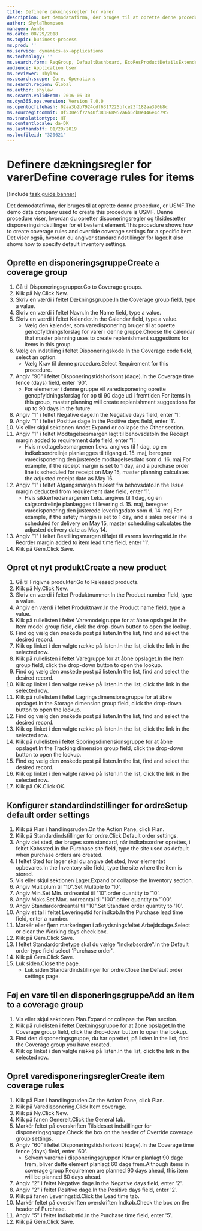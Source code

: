 ```yaml
---
title: Definere dækningsregler for varer
description: Det demodatafirma, der bruges til at oprette denne procedure, er USMF.
author: ShylaThompson
manager: AnnBe
ms.date: 08/29/2018
ms.topic: business-process
ms.prod: ''
ms.service: dynamics-ax-applications
ms.technology: ''
ms.search.form: ReqGroup, DefaultDashboard, EcoResProductDetailsExtended, EcoResProductCreate, InventItemOrderSetup, ReqItemTable
audience: Application User
ms.reviewer: shylaw
ms.search.scope: Core, Operations
ms.search.region: Global
ms.author: shylaw
ms.search.validFrom: 2016-06-30
ms.dyn365.ops.version: Version 7.0.0
ms.openlocfilehash: 02aa3b2b7924cdf6317225bfce23f182aa390b8c
ms.sourcegitcommit: 0f530e5f72a40f383868957a6b5cb0e446e4c795
ms.translationtype: HT
ms.contentlocale: da-DK
ms.lasthandoff: 01/29/2019
ms.locfileid: "320621"
---
```

# <a name="define-coverage-rules-for-items"></a><span data-ttu-id="df429-103">Definere dækningsregler for varer</span><span class="sxs-lookup"><span data-stu-id="df429-103">Define coverage rules for items</span></span>

[!include [task guide banner](../../includes/task-guide-banner.md)]

<span data-ttu-id="df429-104">Det demodatafirma, der bruges til at oprette denne procedure, er USMF.</span><span class="sxs-lookup"><span data-stu-id="df429-104">The demo data company used to create this procedure is USMF.</span></span> <span data-ttu-id="df429-105">Denne procedure viser, hvordan du opretter disponeringsregler og tilsidesætter disponeringsindstillinger for et bestemt element.</span><span class="sxs-lookup"><span data-stu-id="df429-105">This procedure shows how to create coverage rules and override coverage settings for a specific item.</span></span> <span data-ttu-id="df429-106">Det viser også, hvordan du angiver standardindstillinger for lager.</span><span class="sxs-lookup"><span data-stu-id="df429-106">It also shows how to specify default inventory settings.</span></span>


## <a name="create-a-coverage-group"></a><span data-ttu-id="df429-107">Oprette en disponeringsgruppe</span><span class="sxs-lookup"><span data-stu-id="df429-107">Create a coverage group</span></span>
1. <span data-ttu-id="df429-108">Gå til Disponeringsgrupper.</span><span class="sxs-lookup"><span data-stu-id="df429-108">Go to Coverage groups.</span></span>
2. <span data-ttu-id="df429-109">Klik på Ny.</span><span class="sxs-lookup"><span data-stu-id="df429-109">Click New.</span></span>
3. <span data-ttu-id="df429-110">Skriv en værdi i feltet Dækningsgruppe.</span><span class="sxs-lookup"><span data-stu-id="df429-110">In the Coverage group field, type a value.</span></span>
4. <span data-ttu-id="df429-111">Skriv en værdi i feltet Navn.</span><span class="sxs-lookup"><span data-stu-id="df429-111">In the Name field, type a value.</span></span>
5. <span data-ttu-id="df429-112">Skriv en værdi i feltet Kalender.</span><span class="sxs-lookup"><span data-stu-id="df429-112">In the Calendar field, type a value.</span></span>
    * <span data-ttu-id="df429-113">Vælg den kalender, som varedisponering bruger til at oprette genopfyldningsforslag for varer i denne gruppe.</span><span class="sxs-lookup"><span data-stu-id="df429-113">Choose the calendar that master planning uses to create replenishment suggestions for items in this group.</span></span>  
6. <span data-ttu-id="df429-114">Vælg en indstilling i feltet Disponeringskode.</span><span class="sxs-lookup"><span data-stu-id="df429-114">In the Coverage code field, select an option.</span></span>
    * <span data-ttu-id="df429-115">Vælg Krav til denne procedure.</span><span class="sxs-lookup"><span data-stu-id="df429-115">Select Requirement for this procedure.</span></span>  
7. <span data-ttu-id="df429-116">Angiv "90" i feltet Disponeringstidshorisont (dage).</span><span class="sxs-lookup"><span data-stu-id="df429-116">In the Coverage time fence (days) field, enter '90'.</span></span>
    * <span data-ttu-id="df429-117">For elementer i denne gruppe vil varedisponering oprette genopfyldningsforslag for op til 90 dage ud i fremtiden.</span><span class="sxs-lookup"><span data-stu-id="df429-117">For items in this group, master planning will create replenishment suggestions for up to 90 days in the future.</span></span>  
8. <span data-ttu-id="df429-118">Angiv "1" i feltet Negative dage.</span><span class="sxs-lookup"><span data-stu-id="df429-118">In the Negative days field, enter '1'.</span></span>
9. <span data-ttu-id="df429-119">Angiv "1" i feltet Positive dage.</span><span class="sxs-lookup"><span data-stu-id="df429-119">In the Positive days field, enter '1'.</span></span>
10. <span data-ttu-id="df429-120">Vis eller skjul sektionen Andet.</span><span class="sxs-lookup"><span data-stu-id="df429-120">Expand or collapse the Other section.</span></span>
11. <span data-ttu-id="df429-121">Angiv "1" i feltet Modtagelsesmargen lagt til behovsdato</span><span class="sxs-lookup"><span data-stu-id="df429-121">In the Receipt margin added to requirement date field, enter '1'.</span></span>
    * <span data-ttu-id="df429-122">Hvis modtagelsesmargenen f.eks. angives til 1 dag, og en indkøbsordrelinje planlægges til tilgang d. 15. maj, beregner varedisponering den justerede modtagelsesdato som d. 16. maj.</span><span class="sxs-lookup"><span data-stu-id="df429-122">For example, if the receipt margin is set to 1 day, and a purchase order line is scheduled for receipt on May 15, master planning calculates the adjusted receipt date as May 16.</span></span>  
12. <span data-ttu-id="df429-123">Angiv "1" i feltet Afgangsmargen trukket fra behovsdato.</span><span class="sxs-lookup"><span data-stu-id="df429-123">In the Issue margin deducted from requirement date field, enter '1'.</span></span>
    * <span data-ttu-id="df429-124">Hvis sikkerhedsmargenen f.eks. angives til 1 dag, og en salgsordrelinje planlægges til levering d. 15. maj, beregner varedisponering den justerede leveringsdato som d. 14. maj.</span><span class="sxs-lookup"><span data-stu-id="df429-124">For example, if the safety margin is set to 1 day, and a sales order line is scheduled for delivery on May 15, master scheduling calculates the adjusted delivery date as May 14.</span></span>  
13. <span data-ttu-id="df429-125">Angiv "1" i feltet Bestillingsmargen tilføjet til varens leveringstid.</span><span class="sxs-lookup"><span data-stu-id="df429-125">In the Reorder margin added to item lead time field, enter '1'.</span></span>
14. <span data-ttu-id="df429-126">Klik på Gem.</span><span class="sxs-lookup"><span data-stu-id="df429-126">Click Save.</span></span>

## <a name="create-a-new-product"></a><span data-ttu-id="df429-127">Opret et nyt produkt</span><span class="sxs-lookup"><span data-stu-id="df429-127">Create a new product</span></span>
1. <span data-ttu-id="df429-128">Gå til Frigivne produkter.</span><span class="sxs-lookup"><span data-stu-id="df429-128">Go to Released products.</span></span>
2. <span data-ttu-id="df429-129">Klik på Ny.</span><span class="sxs-lookup"><span data-stu-id="df429-129">Click New.</span></span>
3. <span data-ttu-id="df429-130">Skriv en værdi i feltet Produktnummer.</span><span class="sxs-lookup"><span data-stu-id="df429-130">In the Product number field, type a value.</span></span>
4. <span data-ttu-id="df429-131">Angiv en værdi i feltet Produktnavn.</span><span class="sxs-lookup"><span data-stu-id="df429-131">In the Product name field, type a value.</span></span>
5. <span data-ttu-id="df429-132">Klik på rullelisten i feltet Varemodelgruppe for at åbne opslaget.</span><span class="sxs-lookup"><span data-stu-id="df429-132">In the Item model group field, click the drop-down button to open the lookup.</span></span>
6. <span data-ttu-id="df429-133">Find og vælg den ønskede post på listen.</span><span class="sxs-lookup"><span data-stu-id="df429-133">In the list, find and select the desired record.</span></span>
7. <span data-ttu-id="df429-134">Klik op linket i den valgte række på listen.</span><span class="sxs-lookup"><span data-stu-id="df429-134">In the list, click the link in the selected row.</span></span>
8. <span data-ttu-id="df429-135">Klik på rullelisten i feltet Varegruppe for at åbne opslaget.</span><span class="sxs-lookup"><span data-stu-id="df429-135">In the Item group field, click the drop-down button to open the lookup.</span></span>
9. <span data-ttu-id="df429-136">Find og vælg den ønskede post på listen.</span><span class="sxs-lookup"><span data-stu-id="df429-136">In the list, find and select the desired record.</span></span>
10. <span data-ttu-id="df429-137">Klik op linket i den valgte række på listen.</span><span class="sxs-lookup"><span data-stu-id="df429-137">In the list, click the link in the selected row.</span></span>
11. <span data-ttu-id="df429-138">Klik på rullelisten i feltet Lagringsdimensionsgruppe for at åbne opslaget.</span><span class="sxs-lookup"><span data-stu-id="df429-138">In the Storage dimension group field, click the drop-down button to open the lookup.</span></span>
12. <span data-ttu-id="df429-139">Find og vælg den ønskede post på listen.</span><span class="sxs-lookup"><span data-stu-id="df429-139">In the list, find and select the desired record.</span></span>
13. <span data-ttu-id="df429-140">Klik op linket i den valgte række på listen.</span><span class="sxs-lookup"><span data-stu-id="df429-140">In the list, click the link in the selected row.</span></span>
14. <span data-ttu-id="df429-141">Klik på rullelisten i feltet Sporingsdimensionsgruppe for at åbne opslaget.</span><span class="sxs-lookup"><span data-stu-id="df429-141">In the Tracking dimension group field, click the drop-down button to open the lookup.</span></span>
15. <span data-ttu-id="df429-142">Find og vælg den ønskede post på listen.</span><span class="sxs-lookup"><span data-stu-id="df429-142">In the list, find and select the desired record.</span></span>
16. <span data-ttu-id="df429-143">Klik op linket i den valgte række på listen.</span><span class="sxs-lookup"><span data-stu-id="df429-143">In the list, click the link in the selected row.</span></span>
17. <span data-ttu-id="df429-144">Klik på OK.</span><span class="sxs-lookup"><span data-stu-id="df429-144">Click OK.</span></span>

## <a name="setup-default-order-settings"></a><span data-ttu-id="df429-145">Konfigurer standardindstillinger for ordre</span><span class="sxs-lookup"><span data-stu-id="df429-145">Setup default order settings</span></span>
1. <span data-ttu-id="df429-146">Klik på Plan i handlingsruden.</span><span class="sxs-lookup"><span data-stu-id="df429-146">On the Action Pane, click Plan.</span></span>
2. <span data-ttu-id="df429-147">Klik på Standardindstillinger for ordre.</span><span class="sxs-lookup"><span data-stu-id="df429-147">Click Default order settings.</span></span>
3. <span data-ttu-id="df429-148">Angiv det sted, der bruges som standard, når indkøbsordrer oprettes, i feltet Købssted.</span><span class="sxs-lookup"><span data-stu-id="df429-148">In the Purchase site field, type the site used as default when purchase orders are created.</span></span>
4. <span data-ttu-id="df429-149">I feltet Sted for lager skal du angive det sted, hvor elementet opbevares.</span><span class="sxs-lookup"><span data-stu-id="df429-149">In the Inventory site field, type the site where the item is stored.</span></span>
5. <span data-ttu-id="df429-150">Vis eller skjul sektionen Lager.</span><span class="sxs-lookup"><span data-stu-id="df429-150">Expand or collapse the Inventory section.</span></span>
6. <span data-ttu-id="df429-151">Angiv Multiplum til "10".</span><span class="sxs-lookup"><span data-stu-id="df429-151">Set Multiple to '10'.</span></span>
7. <span data-ttu-id="df429-152">Angiv Min.</span><span class="sxs-lookup"><span data-stu-id="df429-152">Set Min.</span></span> <span data-ttu-id="df429-153">ordreantal til "10".</span><span class="sxs-lookup"><span data-stu-id="df429-153">order quantity to '10'.</span></span>
8. <span data-ttu-id="df429-154">Angiv Maks.</span><span class="sxs-lookup"><span data-stu-id="df429-154">Set Max.</span></span> <span data-ttu-id="df429-155">ordreantal til "100".</span><span class="sxs-lookup"><span data-stu-id="df429-155">order quantity to '100'.</span></span>
9. <span data-ttu-id="df429-156">Angiv Standardordreantal til "10".</span><span class="sxs-lookup"><span data-stu-id="df429-156">Set Standard order quantity to '10'.</span></span>
10. <span data-ttu-id="df429-157">Angiv et tal i feltet Leveringstid for indkøb.</span><span class="sxs-lookup"><span data-stu-id="df429-157">In the Purchase lead time field, enter a number.</span></span>
11. <span data-ttu-id="df429-158">Markér eller fjern markeringen i afkrydsningsfeltet Arbejdsdage.</span><span class="sxs-lookup"><span data-stu-id="df429-158">Select or clear the Working days check box.</span></span>
12. <span data-ttu-id="df429-159">Klik på Gem.</span><span class="sxs-lookup"><span data-stu-id="df429-159">Click Save.</span></span>
13. <span data-ttu-id="df429-160">I feltet Standardordretype skal du vælge "Indkøbsordre".</span><span class="sxs-lookup"><span data-stu-id="df429-160">In the Default order type field select 'Purchase order'.</span></span>
14. <span data-ttu-id="df429-161">Klik på Gem.</span><span class="sxs-lookup"><span data-stu-id="df429-161">Click Save.</span></span>
15. <span data-ttu-id="df429-162">Luk siden.</span><span class="sxs-lookup"><span data-stu-id="df429-162">Close the page.</span></span>
    * <span data-ttu-id="df429-163">Luk siden Standardindstillinger for ordre.</span><span class="sxs-lookup"><span data-stu-id="df429-163">Close the Default order settings page.</span></span>  

## <a name="add-an-item-to-a-coverage-group"></a><span data-ttu-id="df429-164">Føj en vare til en disponeringsgruppe</span><span class="sxs-lookup"><span data-stu-id="df429-164">Add an item to a coverage group</span></span>
1. <span data-ttu-id="df429-165">Vis eller skjul sektionen Plan.</span><span class="sxs-lookup"><span data-stu-id="df429-165">Expand or collapse the Plan section.</span></span>
2. <span data-ttu-id="df429-166">Klik på rullelisten i feltet Dækningsgruppe for at åbne opslaget.</span><span class="sxs-lookup"><span data-stu-id="df429-166">In the Coverage group field, click the drop-down button to open the lookup.</span></span>
3. <span data-ttu-id="df429-167">Find den disponeringsgruppe, du har oprettet, på listen.</span><span class="sxs-lookup"><span data-stu-id="df429-167">In the list, find the Coverage group you have created.</span></span>
4. <span data-ttu-id="df429-168">Klik op linket i den valgte række på listen.</span><span class="sxs-lookup"><span data-stu-id="df429-168">In the list, click the link in the selected row.</span></span>

## <a name="create-item-coverage-rules"></a><span data-ttu-id="df429-169">Opret varedisponeringsregler</span><span class="sxs-lookup"><span data-stu-id="df429-169">Create item coverage rules</span></span>
1. <span data-ttu-id="df429-170">Klik på Plan i handlingsruden.</span><span class="sxs-lookup"><span data-stu-id="df429-170">On the Action Pane, click Plan.</span></span>
2. <span data-ttu-id="df429-171">Klik på Varedisponering.</span><span class="sxs-lookup"><span data-stu-id="df429-171">Click Item coverage.</span></span>
3. <span data-ttu-id="df429-172">Klik på Ny.</span><span class="sxs-lookup"><span data-stu-id="df429-172">Click New.</span></span>
4. <span data-ttu-id="df429-173">Klik på fanen Generelt.</span><span class="sxs-lookup"><span data-stu-id="df429-173">Click the General tab.</span></span>
5. <span data-ttu-id="df429-174">Markér feltet på overskriften Tilsidesæt indstillinger for disponeringsgruppe.</span><span class="sxs-lookup"><span data-stu-id="df429-174">Check the box on the header of Override coverage group settings.</span></span>
6. <span data-ttu-id="df429-175">Angiv "60" i feltet Disponeringstidshorisont (dage).</span><span class="sxs-lookup"><span data-stu-id="df429-175">In the Coverage time fence (days) field, enter '60'.</span></span>
    * <span data-ttu-id="df429-176">Selvom varerne i disponeringsgruppen Krav er planlagt 90 dage frem, bliver dette element planlagt 60 dage frem.</span><span class="sxs-lookup"><span data-stu-id="df429-176">Although items in coverage group Requiremen are planned 90 days ahead, this item will be planned 60 days ahead.</span></span>  
7. <span data-ttu-id="df429-177">Angiv "2" i feltet Negative dage.</span><span class="sxs-lookup"><span data-stu-id="df429-177">In the Negative days field, enter '2'.</span></span>
8. <span data-ttu-id="df429-178">Angiv "2" i feltet Positive dage.</span><span class="sxs-lookup"><span data-stu-id="df429-178">In the Positive days field, enter '2'.</span></span>
9. <span data-ttu-id="df429-179">Klik på fanen Leveringstid.</span><span class="sxs-lookup"><span data-stu-id="df429-179">Click the Lead time tab.</span></span>
10. <span data-ttu-id="df429-180">Markér feltet på overskriften overskriften Indkøb.</span><span class="sxs-lookup"><span data-stu-id="df429-180">Check the box on the header of Purchase.</span></span>
11. <span data-ttu-id="df429-181">Angiv "5" i feltet Indkøbstid.</span><span class="sxs-lookup"><span data-stu-id="df429-181">In the Purchase time field, enter '5'.</span></span>
12. <span data-ttu-id="df429-182">Klik på Gem.</span><span class="sxs-lookup"><span data-stu-id="df429-182">Click Save.</span></span>

